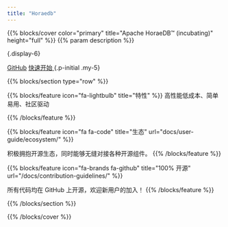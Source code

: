 ```yaml
---
title: "Horaedb"
---
```


{{% blocks/cover color="primary" title="Apache HoraeDB™ (incubating)" height="full" %}}
{{% param description %}}

{.display-6}

<a class="btn btn-lg btn-secondary" href="https://github.com/apache/horaedb">GitHub<i class="fab fa-github ms-2 "></i></a>
<a class="btn btn-lg btn-secondary" href="docs/getting-started/">
快速开始<i class="fas fa-arrow-alt-circle-right ms-2"></i>
</a>
{.p-initial .my-5}

{{% blocks/section type="row" %}}

{{% blocks/feature icon="fa-lightbulb" title="特性" %}}
高性能低成本、简单易用、社区驱动

{{% /blocks/feature %}}


{{% blocks/feature icon="fa fa-code" title="生态" url="docs/user-guide/ecosystem/" %}}

积极拥抱开源生态，同时能够无缝对接各种开源组件。
{{% /blocks/feature %}}

{{% blocks/feature icon="fa-brands fa-github" title="100% 开源" url="/docs/contribution-guidelines/" %}}

所有代码均在 GitHub 上开源，欢迎新用户的加入！
{{% /blocks/feature %}}


{{% /blocks/section %}}

{{% /blocks/cover %}}

